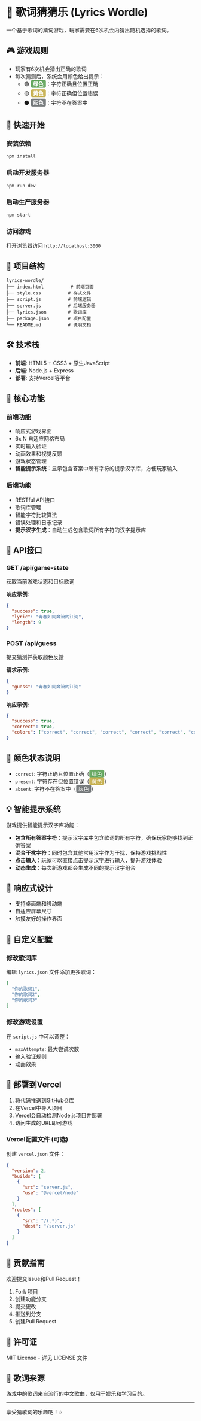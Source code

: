 # 🎵 歌词猜猜乐 (Lyrics Wordle)

一个基于歌词的猜词游戏，玩家需要在6次机会内猜出随机选择的歌词。

## 🎮 游戏规则

- 玩家有6次机会猜出正确的歌词
- 每次猜测后，系统会用颜色给出提示：
  - 🟢 **<span style="background-color: #6aaa64; color: white; padding: 2px 6px; border-radius: 4px;">绿色</span>**：字符正确且位置正确
  - 🟡 **<span style="background-color: #c9b458; color: white; padding: 2px 6px; border-radius: 4px;">黄色</span>**：字符正确但位置错误  
  - ⚫ **<span style="background-color: #787c7e; color: white; padding: 2px 6px; border-radius: 4px;">灰色</span>**：字符不在答案中

## 🚀 快速开始

### 安装依赖
```bash
npm install
```

### 启动开发服务器
```bash
npm run dev
```

### 启动生产服务器
```bash
npm start
```

### 访问游戏
打开浏览器访问 `http://localhost:3000`

## 📁 项目结构

```
lyrics-wordle/
├── index.html          # 前端页面
├── style.css          # 样式文件
├── script.js          # 前端逻辑
├── server.js          # 后端服务器
├── lyrics.json        # 歌词库
├── package.json       # 项目配置
└── README.md          # 说明文档
```

## 🛠 技术栈

- **前端**: HTML5 + CSS3 + 原生JavaScript
- **后端**: Node.js + Express
- **部署**: 支持Vercel等平台

## 🎯 核心功能

### 前端功能
- 响应式游戏界面
- 6x N 自适应网格布局
- 实时输入验证
- 动画效果和视觉反馈
- 游戏状态管理
- **智能提示系统**：显示包含答案中所有字符的提示汉字库，方便玩家输入

### 后端功能
- RESTful API接口
- 歌词库管理
- 智能字符比较算法
- 错误处理和日志记录
- **提示汉字生成**：自动生成包含歌词所有字符的汉字提示库

## 📡 API接口

### GET /api/game-state
获取当前游戏状态和目标歌词

**响应示例:**
```json
{
  "success": true,
  "lyric": "青春如同奔流的江河",
  "length": 9
}
```

### POST /api/guess
提交猜测并获取颜色反馈

**请求示例:**
```json
{
  "guess": "青春如同奔流的江河"
}
```

**响应示例:**
```json
{
  "success": true,
  "correct": true,
  "colors": ["correct", "correct", "correct", "correct", "correct", "correct", "correct", "correct", "correct"]
}
```

## 🎨 颜色状态说明

- `correct`: 字符正确且位置正确（<span style="background-color: #6aaa64; color: white; padding: 2px 6px; border-radius: 4px;">绿色</span>）
- `present`: 字符存在但位置错误（<span style="background-color: #c9b458; color: white; padding: 2px 6px; border-radius: 4px;">黄色</span>）
- `absent`: 字符不在答案中（<span style="background-color: #787c7e; color: white; padding: 2px 6px; border-radius: 4px;">灰色</span>）

## 💡 智能提示系统

游戏提供智能提示汉字库功能：
- **包含所有答案字符**：提示汉字库中包含歌词的所有字符，确保玩家能够找到正确答案
- **混合干扰字符**：同时包含其他常用汉字作为干扰，保持游戏挑战性
- **点击输入**：玩家可以直接点击提示汉字进行输入，提升游戏体验
- **动态生成**：每次新游戏都会生成不同的提示汉字组合

## 📱 响应式设计

- 支持桌面端和移动端
- 自适应屏幕尺寸
- 触摸友好的操作界面

## 🔧 自定义配置

### 修改歌词库
编辑 `lyrics.json` 文件添加更多歌词：
```json
[
  "你的歌词1",
  "你的歌词2",
  "你的歌词3"
]
```

### 修改游戏设置
在 `script.js` 中可以调整：
- `maxAttempts`: 最大尝试次数
- 输入验证规则
- 动画效果

## 🚀 部署到Vercel

1. 将代码推送到GitHub仓库
2. 在Vercel中导入项目
3. Vercel会自动检测Node.js项目并部署
4. 访问生成的URL即可游戏

### Vercel配置文件 (可选)
创建 `vercel.json` 文件：
```json
{
  "version": 2,
  "builds": [
    {
      "src": "server.js",
      "use": "@vercel/node"
    }
  ],
  "routes": [
    {
      "src": "/(.*)",
      "dest": "/server.js"
    }
  ]
}
```

## 🤝 贡献指南

欢迎提交Issue和Pull Request！

1. Fork 项目
2. 创建功能分支
3. 提交更改
4. 推送到分支
5. 创建Pull Request

## 📄 许可证

MIT License - 详见 LICENSE 文件

## 🎵 歌词来源

游戏中的歌词来自流行的中文歌曲，仅用于娱乐和学习目的。

---

享受猜歌词的乐趣吧！🎶
